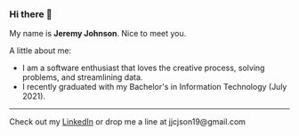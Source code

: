 ### Hi there 👋
My name is __Jeremy Johnson__. Nice to meet you.

A little about me:
* I am a software enthusiast that loves the creative process, solving problems, and streamlining data.
* I recently graduated with my Bachelor's in Information Technology (July 2021).
<!--
My Tech Stack:
  <table style="width:100%">
    <tr>
      <th>My favorites:</th>
      <td>Java</td>
      <td>PHP</td>
      <td>SQL</td>
      <td>Android Studio</td>
      <td>PL/SQL</td>
    </tr>
    <tr>
      <th>I'm learning:</th>
      <td>Python</td>
      <td>Ruby</td>
      <td>Ruby on Rails</td>
      <td>Laravel</td>
      <td>AWS</td>
    </tr>
    <tr>
      <th>Others I've worked with:</th>
      <td>BASH</td>
      <td>JavaScript</td>
      <td>HTML/CSS/JSON</td>
      <td>FirebaseDB</td>
      <td>Jira</td>
    </tr>
  </table>-->
<hr>
<!--
<details>
  <summary>Significant projects</summary>
</details>

<details>
  <summary>Fun facts about me</summary>
  <ul>
    <li>I enjoy collecting and playing unique board games.</li>
    <li>I am an avid book reader--some of my favorite authors are Lloyd Alexander, C.S. Lewis, and J.R.R. Tolkien.</li>
  </ul>
</details>-->

<link rel="stylesheet" href="https://cdnjs.cloudflare.com/ajax/libs/font-awesome/4.7.0/css/font-awesome.min.css">
Check out my <a href="https://linkedin.com/in/jojech" class="fa fa-linkedin">LinkedIn</a>
or drop me a line at jjcjson19@gmail.com
<!--
**jojech/jojech** is a ✨ _special_ ✨ repository because its `README.md` (this file) appears on your GitHub profile.

Here are some ideas to get you started:

- 🔭 I’m currently working on ...
- 🌱 I’m currently learning ...
- 👯 I’m looking to collaborate on ...
- 🤔 I’m looking for help with ...
- 💬 Ask me about ...
- 📫 How to reach me: ...
- 😄 Pronouns: ...
- ⚡ Fun fact: ...
-->
